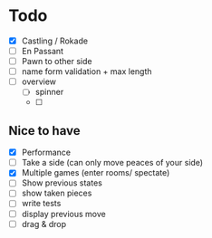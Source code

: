 # Todo

- [x] Castling / Rokade
- [ ] En Passant
- [ ] Pawn to other side
- [ ] name form validation + max length
- [ ] overview
  - [ ] spinner
  - [ ] 

## Nice to have

- [x] Performance
- [ ] Take a side (can only move peaces of your side)
- [x] Multiple games (enter rooms/ spectate)
- [ ] Show previous states
- [ ] show taken pieces
- [ ] write tests
- [ ] display previous move
- [ ] drag & drop
